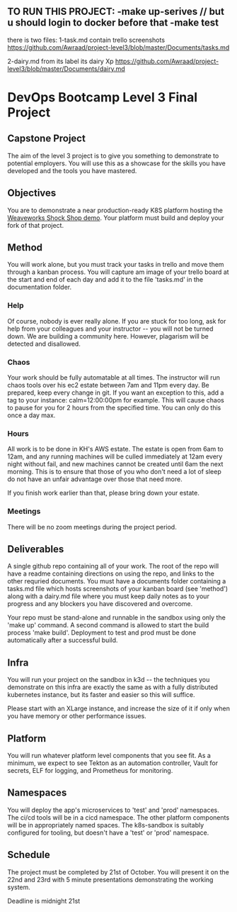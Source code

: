 TO RUN THIS PROJECT:
-make up-serives // but u should login to docker before that
-make test
------------------
there  is two files:
1-task.md contain trello screenshots
https://github.com/Awraad/project-level3/blob/master/Documents/tasks.md

2-dairy.md from its label its dairy Xp
https://github.com/Awraad/project-level3/blob/master/Documents/dairy.md


# DevOps Bootcamp Level 3 Final Project

## Capstone Project

The aim of the level 3 project is to give you something to demonstrate to potential employers. You will use this as a showcase for the skills you have developed and the tools you have mastered.

## Objectives
You are to demonstrate a near production-ready K8S platform hosting the [Weaveworks Shock Shop demo](https://github.com/microservices-demo). Your platform must build and deploy your fork of that project.

## Method
You will work alone, but you must track your tasks in trello and move them through a kanban process. You will capture am image of your trello board at the start and end of each day and add it to the file 'tasks.md' in the documentation folder.

### Help
Of course, nobody is ever really alone. If you are stuck for too long, ask for help from your colleagues and your instructor -- you will not be turned down. We are building a community here. However, plagarism will be detected and disallowed.

### Chaos
Your work should be fully automatable at all times. The instructor will run chaos tools over his ec2 estate between 7am and 11pm every day. Be prepared, keep every change in git. If you want an exception to this, add a tag to your instance: calm=12:00:00pm for example. This will cause chaos to pause for you for 2 hours from the specified time. You can only do this once a day max.

### Hours
All work is to be done in KH's AWS estate. The estate is open from 6am to 12am, and any running machines will be culled immediately at 12am every night without fail, and new machines cannot be created until 6am the next morning. This is to ensure that those of you who don't need a lot of sleep do not have an unfair advantage over those that need more.

If you finish work earlier than that, please bring down your estate.

### Meetings
There will be no zoom meetings during the project period.

## Deliverables
A single github repo containing all of your work. The root of the repo will have a readme containing directions on using the repo, and links to the other requried documents. You must have a documents folder containing a tasks.md file which hosts screenshots of your kanban board (see 'method') along with a dairy.md file where you must keep daily notes as to your progress and any blockers you have discovered and overcome.

Your repo must be stand-alone and runnable in the sandbox using only the 'make up' command. A second command is allowed to start the build process 'make build'. Deployment to test and prod must be done automatically after a successful build.

## Infra
You will run your project on the sandbox in k3d -- the techniques you demonstrate on this infra are exactly the same as with a fully distributed kubernetes instance, but its faster and easier so this will suffice.

Please start with an XLarge instance, and increase the size of it if only when you have memory or other performance issues.

## Platform
You will run whatever platform level components that you see fit. As a minimum, we expect to see Tekton as an automation controller, Vault for secrets, ELF for logging, and Prometheus for monitoring.

## Namespaces
You will deploy the app's microservices to 'test' and 'prod' namespaces. The ci/cd tools will be in a cicd namespace. The other platform components will be in appropriately named spaces. The k8s-sandbox is suitably configured for tooling, but doesn't have a 'test' or 'prod' namespace.

## Schedule
The project must be completed by 21st of October. You will present it on the 22nd and 23rd with 5 minute presentations demonstrating the working system.

Deadline is midnight 21st

